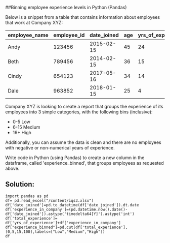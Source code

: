 ##Binning employee experience levels in Python (Pandas)

Below is a snippet from a table that contains information about employees that work at Company XYZ:

| **employee\_name** | **employee\_id** | **date\_joined** | **age** | **yrs\_of\_experience** |
| --- | --- | --- | --- | --- |
| Andy | 123456 | 2015-02-15 | 45 | 24 |
| Beth | 789456 | 2014-02-15 | 36 | 15 |
| Cindy | 654123 | 2017-05-16 | 34 | 14 |
| Dale | 963852 | 2018-01-15 | 25 | 4 |

Company XYZ is looking to create a report that groups the experience of its employees into 3 simple categories, with the following bins (inclusive):

- 0-5 Low
- 6-15 Medium
- 16+ High

Additionally, you can assume the data is clean and there are no employees with negative or non-numerical years of experience.

Write code in Python (using Pandas) to create a new column in the dataframe, called &#39;experience\_binned&#39;, that groups employees as requested above.


## Solution:


```python:
import pandas as pd
df= pd.read_excel("/content/iqs3.xlsx")
df['date_joined']=pd.to_datetime(df['date_joined']).dt.date
df['experience_in_company']=(pd.datetime.now().date()-df['date_joined']).astype('timedelta64[Y]').astype('int')
df['total_experience']= df['yrs_of_experience']+df['experience_in_company']
df["experience_binned"]=pd.cut(df['total_experience'],[0,5,15,100],labels=["Low","Medium","High"])
df
```